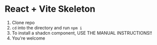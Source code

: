 # React + Vite Skeleton

1. Clone repo
2. `cd` into the directory and run `npm i`
3. To install a shadcn component, USE THE MANUAL INSTRUCTIONS!!
4. You're welcome
